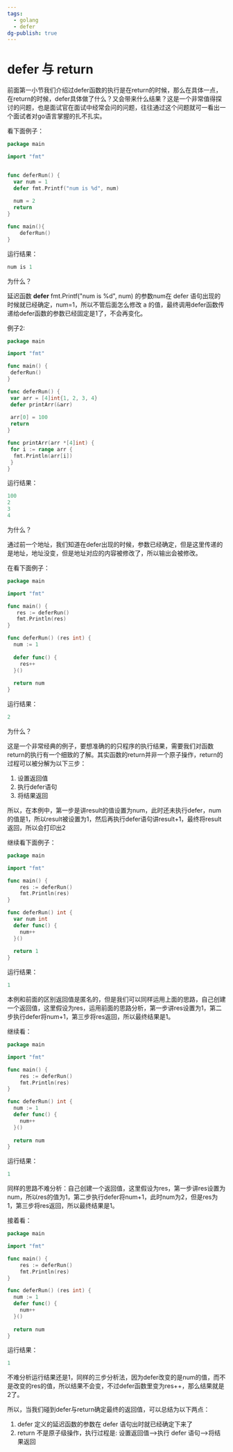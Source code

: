 ```yaml
---
tags:
  - golang
  - defer
dg-publish: true
---
```

# defer 与 return
前面第一小节我们介绍过defer函数的执行是在return的时候，那么在具体一点，在return的时候，defer具体做了什么？又会带来什么结果？这是一个非常值得探讨的问题，也是面试官在面试中经常会问的问题，往往通过这个问题就可一看出一个面试者对go语言掌握的扎不扎实。

看下面例子：

```go
package main

import "fmt"


func deferRun() {
  var num = 1
  defer fmt.Printf("num is %d", num)
  
  num = 2
  return
}

func main(){
    deferRun()
}
```

运行结果：

```go
num is 1
```

为什么？

延迟函数 **defer** fmt.Printf("num is %d", num) 的参数num在 defer 语句出现的时候就已经确定，num=1，所以不管后面怎么修改 a 的值，最终调用defer函数传递给defer函数的参数已经固定是1了，不会再变化。

例子2:

```go
package main

import "fmt"

func main() {
 deferRun()
}

func deferRun() {
 var arr = [4]int{1, 2, 3, 4}
 defer printArr(&arr)
 
 arr[0] = 100
 return
}

func printArr(arr *[4]int) {
 for i := range arr {
  fmt.Println(arr[i])
 }
}
```

运行结果：

```go
100
2
3
4
```

为什么？

通过前一个地址，我们知道在defer出现的时候，参数已经确定，但是这里传递的是地址，地址没变，但是地址对应的内容被修改了，所以输出会被修改。

在看下面例子：

```go
package main

import "fmt"

func main() {
   res := deferRun()
   fmt.Println(res)
}

func deferRun() (res int) {
  num := 1
  
  defer func() {
    res++
  }()
  
  return num
}
```

运行结果：

```go
2
```

为什么？

这是一个非常经典的例子，要想准确的的只程序的执行结果，需要我们对函数return的执行有一个细致的了解。其实函数的return并非一个原子操作，return的过程可以被分解为以下三步：
1.  设置返回值
2.  执行defer语句
3.  将结果返回   

所以，在本例中，第一步是讲result的值设置为num，此时还未执行defer，num的值是1，所以result被设置为1，然后再执行defer语句讲result+1，最终将result返回，所以会打印出2

继续看下面例子：

```go
package main

import "fmt"

func main() {
    res := deferRun()
    fmt.Println(res)
}

func deferRun() int {
  var num int
  defer func() {
    num++
  }()
  
  return 1
}
```
运行结果：
```go
1
```

本例和前面的区别返回值是匿名的，但是我们可以同样运用上面的思路，自己创建一个返回值，这里假设为res，运用前面的思路分析，第一步讲res设置为1，第二步执行defer将num+1，第三步将res返回，所以最终结果是1。

继续看：

```go
package main

import "fmt"

func main() {
    res := deferRun()
    fmt.Println(res)
}

func deferRun() int {
  num := 1
  defer func() {
    num++
  }()
  
  return num
}
```

运行结果：

```go
1
```

同样的思路不难分析：自己创建一个返回值，这里假设为res，第一步讲res设置为num，所以res的值为1，第二步执行defer将num+1，此时num为2，但是res为1，第三步将res返回，所以最终结果是1。

接着看：

```go
package main

import "fmt"

func main() {
    res := deferRun()
    fmt.Println(res)
}

func deferRun() (res int) {
  num := 1
  defer func() {
    num++
  }()
  
  return num
}
```

运行结果：

```go
1
```

不难分析运行结果还是1，同样的三步分析法，因为defer改变的是num的值，而不是改变的res的值，所以结果不会变，不过defer函数里变为res++，那么结果就是2了。

所以，当我们碰到defer与return确定最终的返回值，可以总结为以下两点：

1.  defer 定义的延迟函数的参数在 defer 语句出时就已经确定下来了
2.  return 不是原子级操作，执行过程是: 设置返回值—>执行 defer 语句—>将结果返回